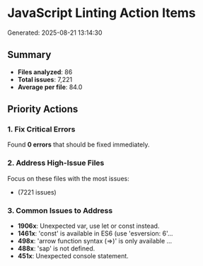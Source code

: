 # JavaScript Linting Action Items

Generated: 2025-08-21 13:14:30

## Summary

- **Files analyzed**: 86
- **Total issues**: 7,221
- **Average per file**: 84.0

## Priority Actions

### 1. Fix Critical Errors

Found **0 errors** that should be fixed immediately.

### 2. Address High-Issue Files

Focus on these files with the most issues:

-  (7221 issues)

### 3. Common Issues to Address

- **1906x**: Unexpected var, use let or const instead.
- **1461x**: 'const' is available in ES6 (use 'esversion: 6'...
- **498x**: 'arrow function syntax (=>)' is only available ...
- **488x**: 'sap' is not defined.
- **451x**: Unexpected console statement.
